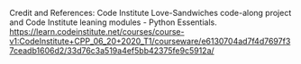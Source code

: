 Credit and References: Code Institute Love-Sandwiches code-along project and Code Institute leaning modules - Python Essentials. 
https://learn.codeinstitute.net/courses/course-v1:CodeInstitute+CPP_06_20+2020_T1/courseware/e6130704ad7f4d7697f37ceadb1606d2/33d76c3a519a4ef5bb42375fe9c5912a/
